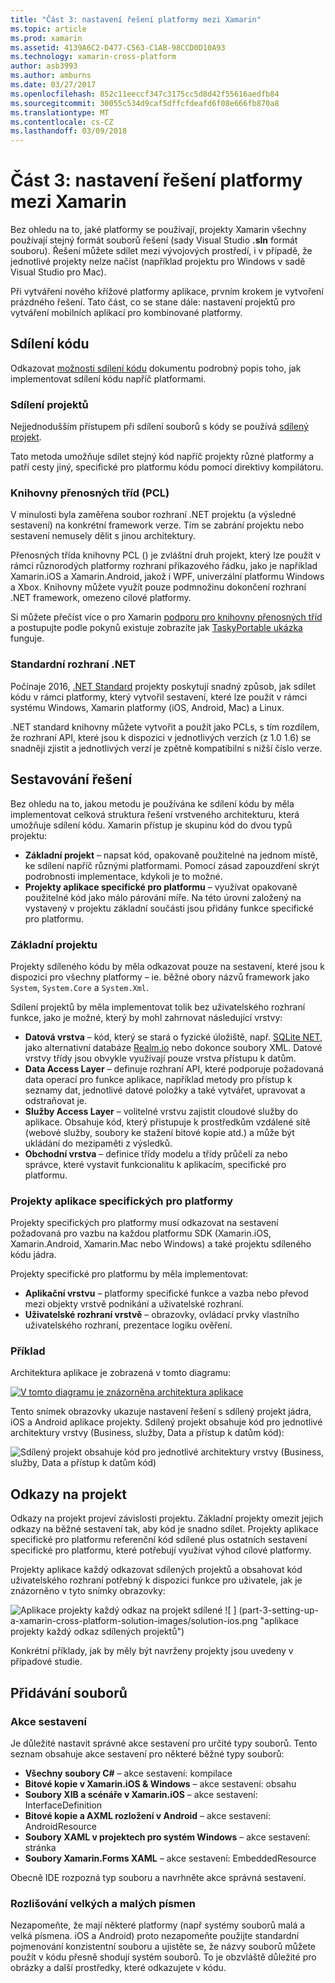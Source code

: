 ```yaml
---
title: "Část 3: nastavení řešení platformy mezi Xamarin"
ms.topic: article
ms.prod: xamarin
ms.assetid: 4139A6C2-D477-C563-C1AB-98CCD0D10A93
ms.technology: xamarin-cross-platform
author: asb3993
ms.author: amburns
ms.date: 03/27/2017
ms.openlocfilehash: 852c11eeccf347c3175cc5d8d42f55616aedfb84
ms.sourcegitcommit: 30055c534d9caf5dffcfdeafd6f08e666fb870a8
ms.translationtype: MT
ms.contentlocale: cs-CZ
ms.lasthandoff: 03/09/2018
---
```

# <a name="part-3---setting-up-a-xamarin-cross-platform-solution"></a>Část 3: nastavení řešení platformy mezi Xamarin

Bez ohledu na to, jaké platformy se používají, projekty Xamarin všechny používají stejný formát souborů řešení (sady Visual Studio **.sln** formát souboru). Řešení můžete sdílet mezi vývojových prostředí, i v případě, že jednotlivé projekty nelze načíst (například projektu pro Windows v sadě Visual Studio pro Mac).



Při vytváření nového křížové platformy aplikace, prvním krokem je vytvoření prázdného řešení. Tato část, co se stane dále: nastavení projektů pro vytváření mobilních aplikací pro kombinované platformy.

 <a name="Sharing_Code" />


## <a name="sharing-code"></a>Sdílení kódu

Odkazovat [možnosti sdílení kódu](~/cross-platform/app-fundamentals/code-sharing.md) dokumentu podrobný popis toho, jak implementovat sdílení kódu napříč platformami.

 <a name="Shared_Asset_Projects" />


### <a name="shared-projects"></a>Sdílení projektů

Nejjednodušším přístupem při sdílení souborů s kódy se používá [sdílený projekt](~/cross-platform/app-fundamentals/shared-projects.md).

Tato metoda umožňuje sdílet stejný kód napříč projekty různé platformy a patří cesty jiný, specifické pro platformu kódu pomocí direktivy kompilátoru.

 <a name="Portable_Class_Libraries" />


### <a name="portable-class-libraries-pcl"></a>Knihovny přenosných tříd (PCL)

V minulosti byla zaměřena soubor rozhraní .NET projektu (a výsledné sestavení) na konkrétní framework verze. Tím se zabrání projektu nebo sestavení nemusely dělit s jinou architektury.

Přenosných třída knihovny PCL () je zvláštní druh projekt, který lze použít v rámci různorodých platformy rozhraní příkazového řádku, jako je například Xamarin.iOS a Xamarin.Android, jakož i WPF, univerzální platformu Windows a Xbox. Knihovny můžete využít pouze podmnožinu dokončení rozhraní .NET framework, omezeno cílové platformy.

Si můžete přečíst více o pro Xamarin [podporu pro knihovny přenosných tříd](~/cross-platform/app-fundamentals/pcl.md) a postupujte podle pokynů existuje zobrazíte jak [TaskyPortable ukázka](https://github.com/xamarin/mobile-samples/tree/master/TaskyPortable) funguje.


### <a name="net-standard"></a>Standardní rozhraní .NET

Počínaje 2016, [.NET Standard](~/cross-platform/app-fundamentals/net-standard.md) projekty poskytují snadný způsob, jak sdílet kódu v rámci platformy, který vytvořil sestavení, které lze použít v rámci systému Windows, Xamarin platformy (iOS, Android, Mac) a Linux.

.NET standard knihovny můžete vytvořit a použít jako PCLs, s tím rozdílem, že rozhraní API, které jsou k dispozici v jednotlivých verzích (z 1.0 1.6) se snadněji zjistit a jednotlivých verzí je zpětně kompatibilní s nižší číslo verze.



 <a name="Populating_the_Solution" />


## <a name="populating-the-solution"></a>Sestavování řešení

Bez ohledu na to, jakou metodu je používána ke sdílení kódu by měla implementovat celková struktura řešení vrstveného architekturu, která umožňuje sdílení kódu.
Xamarin přístup je skupinu kód do dvou typů projektu:

-   **Základní projekt** – napsat kód, opakovaně použitelné na jednom místě, ke sdílení napříč různými platformami. Pomocí zásad zapouzdření skrýt podrobnosti implementace, kdykoli je to možné.
-   **Projekty aplikace specifické pro platformu** – využívat opakovaně použitelné kód jako málo párování míře. Na této úrovni založený na vystavený v projektu základní součásti jsou přidány funkce specifické pro platformu.


 <a name="Core_Project" />


### <a name="core-project"></a>Základní projektu

Projekty sdíleného kódu by měla odkazovat pouze na sestavení, které jsou k dispozici pro všechny platformy – ie. běžné obory názvů framework jako `System`, `System.Core` a `System.Xml`.

Sdílení projektů by měla implementovat tolik bez uživatelského rozhraní funkce, jako je možné, který by mohl zahrnovat následující vrstvy:

-   **Datová vrstva** – kód, který se stará o fyzické úložiště, např.  [SQLite NET](https://github.com/praeclarum/sqlite-net), jako alternativní databáze [Realm.io](https://realm.io/products/realm-mobile-database/) nebo dokonce soubory XML. Datové vrstvy třídy jsou obvykle využívají pouze vrstva přístupu k datům.
-   **Data Access Layer** – definuje rozhraní API, které podporuje požadovaná data operací pro funkce aplikace, například metody pro přístup k seznamy dat, jednotlivé datové položky a také vytvářet, upravovat a odstraňovat je.
-   **Služby Access Layer** – volitelné vrstvu zajistit cloudové služby do aplikace. Obsahuje kód, který přistupuje k prostředkům vzdálené sítě (webové služby, soubory ke stažení bitové kopie atd.) a může být ukládání do mezipaměti z výsledků.
-   **Obchodní vrstva** – definice třídy modelu a třídy průčelí za nebo správce, které vystavit funkcionalitu k aplikacím, specifické pro platformu.


 <a name="Platform-Specific_Application_Projects" />


### <a name="platform-specific-application-projects"></a>Projekty aplikace specifických pro platformy

Projekty specifických pro platformy musí odkazovat na sestavení požadovaná pro vazbu na každou platformu SDK (Xamarin.iOS, Xamarin.Android, Xamarin.Mac nebo Windows) a také projektu sdíleného kódu jádra.

Projekty specifické pro platformu by měla implementovat:

-   **Aplikační vrstvu** – platformy specifické funkce a vazba nebo převod mezi objekty vrstvě podnikání a uživatelské rozhraní.
-   **Uživatelské rozhraní vrstvě** – obrazovky, ovládací prvky vlastního uživatelského rozhraní, prezentace logiku ověření.


<a name="Example" />


### <a name="example"></a>Příklad

Architektura aplikace je zobrazená v tomto diagramu:

 [ ![](part-3-setting-up-a-xamarin-cross-platform-solution-images/conceptualarchitecture.png "V tomto diagramu je znázorněna architektura aplikace")](part-3-setting-up-a-xamarin-cross-platform-solution-images/conceptualarchitecture.png#lightbox)

Tento snímek obrazovky ukazuje nastavení řešení s sdílený projekt jádra, iOS a Android aplikace projekty. Sdílený projekt obsahuje kód pro jednotlivé architektury vrstvy (Business, služby, Data a přístup k datům kód):

 ![](part-3-setting-up-a-xamarin-cross-platform-solution-images/core-solution-example.png "Sdílený projekt obsahuje kód pro jednotlivé architektury vrstvy (Business, služby, Data a přístup k datům kód)")


 <a name="Project_References" />


## <a name="project-references"></a>Odkazy na projekt

Odkazy na projekt projeví závislosti projektu. Základní projekty omezit jejich odkazy na běžné sestavení tak, aby kód je snadno sdílet.
Projekty aplikace specifické pro platformu referenční kód sdílené plus ostatních sestavení specifické pro platformu, které potřebují využívat výhod cílové platformy.

Projekty aplikace každý odkazovat sdílených projektů a obsahovat kód uživatelského rozhraní potřebný k dispozici funkce pro uživatele, jak je znázorněno v tyto snímky obrazovky:

![](part-3-setting-up-a-xamarin-cross-platform-solution-images/solution-android.png "Aplikace projekty každý odkaz na projekt sdílené") ![ ] (part-3-setting-up-a-xamarin-cross-platform-solution-images/solution-ios.png "aplikace projekty každý odkaz sdílených projektů")


Konkrétní příklady, jak by měly být navrženy projekty jsou uvedeny v případové studie.

 <a name="Adding_Files" />


## <a name="adding-files"></a>Přidávání souborů

 <a name="Build_Action" />


### <a name="build-action"></a>Akce sestavení

Je důležité nastavit správné akce sestavení pro určité typy souborů. Tento seznam obsahuje akce sestavení pro některé běžné typy souborů:

-  **Všechny soubory C#** – akce sestavení: kompilace
-   **Bitové kopie v Xamarin.iOS & Windows** – akce sestavení: obsahu
-   **Soubory XIB a scénáře v Xamarin.iOS** – akce sestavení: InterfaceDefinition
-   **Bitové kopie a AXML rozložení v Android** – akce sestavení: AndroidResource
-  **Soubory XAML v projektech pro systém Windows** – akce sestavení: stránka
-  **Soubory Xamarin.Forms XAML** – akce sestavení: EmbeddedResource


Obecně IDE rozpozná typ souboru a navrhněte akce správná sestavení.

 <a name="Case_Sensitivity" />


### <a name="case-sensitivity"></a>Rozlišování velkých a malých písmen

Nezapomeňte, že mají některé platformy (např systémy souborů malá a velká písmena.
iOS a Android) proto nezapomeňte použijte standardní pojmenování konzistentní souboru a ujistěte se, že názvy souborů můžete použít v kódu přesně shodují systém souborů. To je obzvláště důležité pro obrázky a další prostředky, které odkazujete v kódu.

